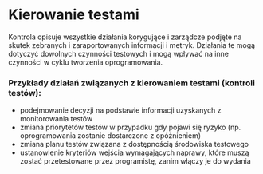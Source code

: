 # Kierowanie testami

Kontrola opisuje wszystkie działania korygujące i zarządcze podjęte na skutek zebranych i zaraportowanych informacji i metryk. Działania te mogą dotyczyć dowolnych czynności testowych i mogą wpływać na inne czynności w cyklu tworzenia oprogramowania.

### Przykłady działań związanych z kierowaniem testami \(kontroli testów\):

* podejmowanie decyzji na podstawie informacji uzyskanych z monitorowania testów
* zmiana priorytetów testów w przypadku gdy pojawi się ryzyko \(np. oprogramowania zostanie dostarczone z opóźnieniem\)
* zmiana planu testów związana z dostępnością środowiska testowego
* ustanowienie kryteriów wejścia wymagających naprawy, które muszą zostać przetestowane przez programistę, zanim włączy je do wydania

